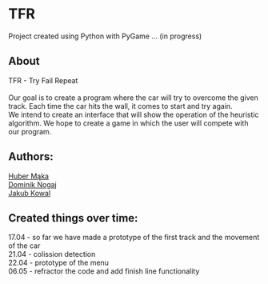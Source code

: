 # TFR
Project created using Python with PyGame ... (in progress)

## About
TFR - Try Fail Repeat <br /><br />
Our goal is to create a program where the car will try to overcome the given track. Each time the car hits the wall, it comes to start and try again. <br />
We intend to create an interface that will show the operation of the heuristic algorithm. We hope to create a game in which the user will compete with our program. <br />

## Authors:  <br />
[Huber Mąka](https://github.com/norka02) <br />
[Dominik Nogaj](https://github.com/dnogaj) <br />
[Jakub Kowal](https://github.com/jd-kowal) <br />



## Created things over time: <br />
17.04 - so far we have made a prototype of the first track and the movement of the car <br />
21.04 - colission detection <br />
22.04 - prototype of the menu <br />
06.05 - refractor the code and add finish line functionality <br /> 

